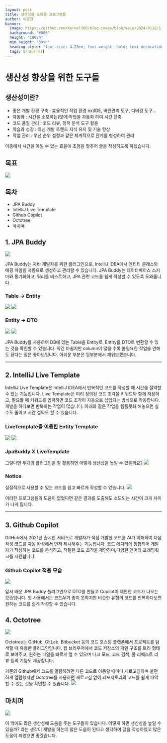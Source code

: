 ```yaml
---
layout: post
title: 생산성을 도와줄 프로그램들
author: 이종찬
banner:
  image: https://github.com/Kernel360/blog-image/blob/main/2024/0118/1.png?raw=true
  background: "#000"
  height: "100vh"
  min_height: "38vh"
  heading_style: "font-size: 4.25em; font-weight: bold; text-decoration: underline"
  tags: [기술세미나]
---
```


# 생산성 향상을 위한 도구들

## 생산성이란?

- 좋은 개발 환경 구축 : 효율적인 작업 환경 ex)IDE, 버전관리 도구, 디버깅 도구...
- 자동화 : 시간을 소모하는(많이)작업을 자동화 하여 시간 단축
- 코드 품질 관리 : 코드 리뷰, 정적 분석 도구 활용
- 학습과 성장 : 최신 개발 트렌드 지식 유지 및 기술 향상
- 작업 관리 : 우선 순위 설정과 같은 체계적으로 단계를 형성하여 관리

이중에서 시간을 아낄 수 있는 효율에 초점을 맞추어 글을 작성하도록 하겠습니다.

## 목표

![](https://github.com/Kernel360/blog-image/blob/main/2024/0118/1.png?raw=true)

## 목차
- JPA Buddy
- IntelliJ Live Template
- Github Copilot
- Octotree
- 마치며

## 1. JPA Buddy

![](https://github.com/Kernel360/blog-image/blob/main/2024/0118/2.png?raw=true)

JPA Buddy는 자바 개발자를 위한 플러그인으로, IntelliJ IDEA에서 엔티티 클래스와 매핑 파일을 자동으로 생성하고 관리할 수 있습니다. 
JPA Buddy는 데이터베이스 스키마와 동기화하고, 쿼리를 테스트하고, JPA 관련 코드를 쉽게 작성할 수 있도록 도와줍니다.

### Table -> Entity
![](https://github.com/Kernel360/blog-image/blob/main/2024/0118/4.png?raw=true)
![](https://github.com/Kernel360/blog-image/blob/main/2024/0118/5.png?raw=true)

### Entity -> DTO
![](https://github.com/Kernel360/blog-image/blob/main/2024/0118/6.png?raw=true)
![](https://github.com/Kernel360/blog-image/blob/main/2024/0118/7.png?raw=true)

JPA Buddy를 사용하여 DB에 있는 Table을 Entity로, Entity를 DTO로 변환할 수 있는 것을 확인할 수 있습니다.
약간 아쉽지만 column이 많을 수록 불필요한 작업을 안해도 된다는 점은 좋아보입니다. 아쉬운 부분은 뒷부분에서 채워보겠습니다.

---
## 2. IntelliJ Live Template

IntelliJ Live Template은 IntelliJ IDEA에서 반복적인 코드를 작성할 때 시간을 절약할 수 있는 기능입니다.
Live Template은 미리 정의된 코드 조각을 키워드와 함께 저장하고, 필요할 때 키워드를 입력하면 코드 조각이 자동으로 삽입되는 방식으로 작동합니다.
개발을 하다보면 반복하는 작업이 많습니다. 아래와 같은 작업을 템플릿화 해놓으면 실수도 줄이고 시간 절약도 할 수 있습니다.

### LiveTemplate을 이용한 Entity Template
![](https://github.com/Kernel360/blog-image/blob/main/2024/0118/9.png?raw=true)
![](https://github.com/Kernel360/blog-image/blob/main/2024/0118/10.png?raw=true)

### JpaBuddy X LiveTemplate

그렇다면 두개의 플러그인을 잘 활용하면 어떻게 생산성을 높일 수 있을까요?
![](https://github.com/Kernel360/blog-image/blob/main/2024/0118/110.png?raw=true)

### Notice

실질적으로 사용할 수 있는 코드를 쉽고 빠르게 작성할 수 있습니다.
![](https://github.com/Kernel360/blog-image/blob/main/2024/0118/12.png?raw=true)

이러한 프로그램들의 도움이 없었다면 
같은 결과를 도출해도 소모되는 시간이 크게 차이가 나게 됩니다.

---
## 3. Github Copilot

GitHub에서 2021년 출시한 서비스로 개발자가 직접 개발한 코드를 AI가 이해하여 다음 작성 코드를 자동 완성해서 먼저 제시해주는 기능입니다.
코드 에디터에 통합되어 개발자가 작성하는 코드를 분석하고, 적절한 코드 조각을 제안하며,다양한 언어와 프레임워크를 지원합니다.

### Github Copilot 적용 모습
![](https://github.com/Kernel360/blog-image/blob/main/2024/0118/11.png?raw=true)

앞서 배운 JPA Buddy 플러그인으로 DTO를 만들고 Copilot이 제안한 코드가 나오는 모습입니다. 
첫 사용에서는 코드AI가 좋지 못하지만 비슷한 유형의 코드를 반복하다보면 원하는 코드를 쉽게 작성할 수 있습니다.

## 4. Octotree
![](https://github.com/Kernel360/blog-image/blob/main/2024/0118/15.png?raw=true)

Octotree는 GitHub, GitLab, Bitbucket 등의 코드 호스팅 플랫폼에서 프로젝트를 탐색할 때 유용한 플러그인입니다. 
웹 브라우저에서 코드 저장소의 파일 구조를 트리 형태로 보여주고, 원하는 파일을 빠르게 열 수 있으며 
다크 모드, 코드 검색, 풀 리퀘스트 리뷰 등의 기능도 제공합니다.

기존의 Github에서 코드를 열람하려면 다른 코드로 이동할 때마다 새로고침하며 불편하게 열람했지만 
Octotree를 사용하면 새로고침 없이 레포지토리의 코드를 쉽게 파악할 수 있는 것을 확인할 수 있습니다.
![](https://github.com/Kernel360/blog-image/blob/main/2024/0118/16.png?raw=true)

## 마치며

![](https://github.com/Kernel360/blog-image/blob/main/2024/0118/220.png?raw=true)

이 밖에도 많은 생산성에 도움을 주는 도구들이 있습니다. 
어떻게 하면 생산성을 높일 수 있을까? 라는 생각이 개발을 하는데 많은 도움이 된다고 생각하여 글을 작성하였고 많은 도움이 되었으면 좋겠습니다.
